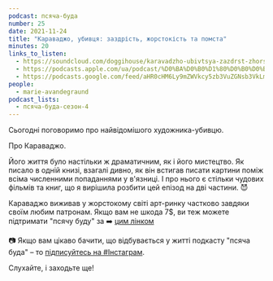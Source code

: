 ```yaml
---
podcast: псяча-буда
number: 25
date: 2021-11-24
title: "Караваджо, убивця: заздрість, жорстокість та помста"
minutes: 20
links_to_listen:
  - https://soundcloud.com/doggihouse/karavadzho-ubivtsya-zazdrst-zhorstokst-ta-pomsta
  - https://podcasts.apple.com/ua/podcast/%D0%BA%D0%B0%D1%80%D0%B0%D0%B2%D0%B0%D0%B4%D0%B6%D0%BE-%D1%83%D0%B1%D0%B8%D0%B2%D1%86%D1%8F-%D0%B7%D0%B0%D0%B7%D0%B4%D1%80%D1%96%D1%81%D1%82%D1%8C-%D0%B6%D0%BE%D1%80%D1%81%D1%82%D0%BE%D0%BA%D1%96%D1%81%D1%82%D1%8C-%D1%82%D0%B0-%D0%BF%D0%BE%D0%BC%D1%81%D1%82%D0%B0/id1525117216?i=1000542970346
  - https://podcasts.google.com/feed/aHR0cHM6Ly9mZWVkcy5zb3VuZGNsb3VkLmNvbS91c2Vycy9zb3VuZGNsb3VkOnVzZXJzOjg1ODUxNjI2NS9zb3VuZHMucnNz/episode/dGFnOnNvdW5kY2xvdWQsMjAxMDp0cmFja3MvMTE2NjAyODcxNQ?sa=X&ved=0CA0QkfYCahcKEwiwx67qmrv8AhUAAAAAHQAAAAAQAQ
people:
  - marie-avandegraund
podcast_lists:
  - псяча-буда-сезон-4
---
```


Сьогодні поговоримо про найвідомішого художника-убивцю.

Про Караваджо.

Його життя було настільки ж драматичним, як і його мистецтво. Як писало в одній
книзі, взагалі дивно, як він встигав писати картини поміж всіма численними
попаданнями у в'язниці. І про нього є стільки чудових фільмів та книг, що я
вирішила розбити цей епізод на дві частини. 😈

Караваджо виживав у жорстокому світі арт-ринку частково завдяки своїм любим
патронам. Якщо вам не шкода 7$, ви теж можете підтримати "псячу буду" за ➡️ [цим
лінком][1] 

📷 Якщо вам цікаво бачити, що відбувається у житті подкасту "псяча буда" – то
[підписуйтесь на #Інстаграм][2].

Слухайте, і заходьте ще!

[1]: https://www.patreon.com/Avandegraund
[2]: https://www.instagram.com/psyachabuda_host/
